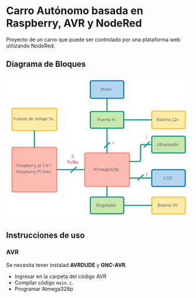 # Carro Autónomo basada en Raspberry, AVR y NodeRed

Proyecto de un carro que puede ser controlado por una plataforma web utilizando NodeRed.

## Diagrama de Bloques

<p align="center">
  <img src="Images/block_diagram.png" width="700px" />
</p>

## Instrucciones de uso

### AVR

Se necesita tener instalad **AVRDUDE** y **GNC-AVR**.

- Ingresar en la carpeta del código AVR
- Compilar código `main.c`.
- Programar Atmega328p

